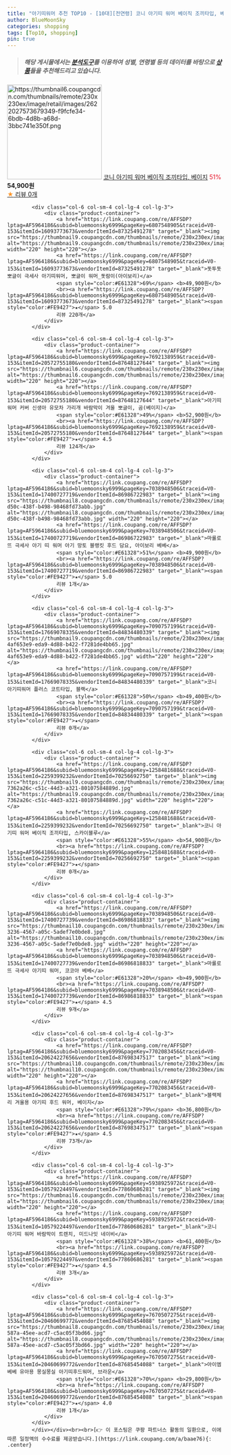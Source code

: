 ```yaml
---
title: "아기띠워머 추천 TOP10 - [10대][전연령] 코니 아기띠 워머 베이직 조끼타입, 베이지"
author: BlueMoonSky
categories: shopping
tags: [Top10, shopping]
pin: true
---
```


> ##### 해당 게시물에서는 [**분석도구**](https://itemscout.io/)를 이용하여 **성별**, **연령별** 등의 데이터를 바탕으로 [**상품**](https://link.coupang.com/a/baae76)들을 추천해드리고 있습니다.
<div class="container"><div class="row">
            <div class="col-6 col-sm-4 col-lg-4 col-lg-3">
                <div class="product-container">
                    <a href="https://link.coupang.com/re/AFFSDP?lptag=AF5964186&subid=bluemoonsky6999&pageKey=1258481688&traceid=V0-153&itemId=2259399231&vendorItemId=70256692740" target="_blank"><img src="https://thumbnail6.coupangcdn.com/thumbnails/remote/230x230ex/image/retail/images/2622027573679349-f9fcfe34-6bdb-4d8b-a68d-3bbc741e350f.png" alt="https://thumbnail6.coupangcdn.com/thumbnails/remote/230x230ex/image/retail/images/2622027573679349-f9fcfe34-6bdb-4d8b-a68d-3bbc741e350f.png" width="220" height="220"></a>
                    <a href="https://link.coupang.com/re/AFFSDP?lptag=AF5964186&subid=bluemoonsky6999&pageKey=1258481688&traceid=V0-153&itemId=2259399231&vendorItemId=70256692740" target="_blank">코니 아기띠 워머 베이직 조끼타입, 베이지</a>
                    <span style="color:#E61328">51%</span> <b>54,900원</b>
                    <br><a href="https://link.coupang.com/re/AFFSDP?lptag=AF5964186&subid=bluemoonsky6999&pageKey=1258481688&traceid=V0-153&itemId=2259399231&vendorItemId=70256692740" target="_blank"><span style="color:#FE9427">★</span> 
                    리뷰 0개</a>
                </div>
            </div>
            
            <div class="col-6 col-sm-4 col-lg-4 col-lg-3">
                <div class="product-container">
                    <a href="https://link.coupang.com/re/AFFSDP?lptag=AF5964186&subid=bluemoonsky6999&pageKey=6807548905&traceid=V0-153&itemId=16093773673&vendorItemId=87325491278" target="_blank"><img src="https://thumbnail9.coupangcdn.com/thumbnails/remote/230x230ex/image/vendor_inventory/05e7/5f6afc6e29a76b5044fd3fcaadf3e0a3532c6a476efa9f39f8abb8c7744c.jpg" alt="https://thumbnail9.coupangcdn.com/thumbnails/remote/230x230ex/image/vendor_inventory/05e7/5f6afc6e29a76b5044fd3fcaadf3e0a3532c6a476efa9f39f8abb8c7744c.jpg" width="220" height="220"></a>
                    <a href="https://link.coupang.com/re/AFFSDP?lptag=AF5964186&subid=bluemoonsky6999&pageKey=6807548905&traceid=V0-153&itemId=16093773673&vendorItemId=87325491278" target="_blank">돗투돗 뽀글이 극세사 아기띠워머, 뽀글이 워머_돗람이(아이보리)</a>
                    <span style="color:#E61328">69%</span> <b>49,900원</b>
                    <br><a href="https://link.coupang.com/re/AFFSDP?lptag=AF5964186&subid=bluemoonsky6999&pageKey=6807548905&traceid=V0-153&itemId=16093773673&vendorItemId=87325491278" target="_blank"><span style="color:#FE9427">★</span> 5.0
                    리뷰 220개</a>
                </div>
            </div>
            
            <div class="col-6 col-sm-4 col-lg-4 col-lg-3">
                <div class="product-container">
                    <a href="https://link.coupang.com/re/AFFSDP?lptag=AF5964186&subid=bluemoonsky6999&pageKey=7692138959&traceid=V0-153&itemId=20572755180&vendorItemId=87648127644" target="_blank"><img src="https://thumbnail6.coupangcdn.com/thumbnails/remote/230x230ex/image/vendor_inventory/b276/5c58372ce33a8e9759baeb57d829a249f087130db734a5d24e9ba7310e8e.jpg" alt="https://thumbnail6.coupangcdn.com/thumbnails/remote/230x230ex/image/vendor_inventory/b276/5c58372ce33a8e9759baeb57d829a249f087130db734a5d24e9ba7310e8e.jpg" width="220" height="220"></a>
                    <a href="https://link.coupang.com/re/AFFSDP?lptag=AF5964186&subid=bluemoonsky6999&pageKey=7692138959&traceid=V0-153&itemId=20572755180&vendorItemId=87648127644" target="_blank">아기띠 워머 커버 신생아 유모차 가리개 바람막이 겨울 뽀글이, 곰(베이지)</a>
                    <span style="color:#E61328">49%</span> <b>52,900원</b>
                    <br><a href="https://link.coupang.com/re/AFFSDP?lptag=AF5964186&subid=bluemoonsky6999&pageKey=7692138959&traceid=V0-153&itemId=20572755180&vendorItemId=87648127644" target="_blank"><span style="color:#FE9427">★</span> 4.5
                    리뷰 124개</a>
                </div>
            </div>
            
            <div class="col-6 col-sm-4 col-lg-4 col-lg-3">
                <div class="product-container">
                    <a href="https://link.coupang.com/re/AFFSDP?lptag=AF5964186&subid=bluemoonsky6999&pageKey=7038948506&traceid=V0-153&itemId=17400727719&vendorItemId=86986722983" target="_blank"><img src="https://thumbnail8.coupangcdn.com/thumbnails/remote/230x230ex/image/retail/images/2023/08/25/16/6/dad5c292-d50c-438f-b498-98468fd73abb.jpg" alt="https://thumbnail8.coupangcdn.com/thumbnails/remote/230x230ex/image/retail/images/2023/08/25/16/6/dad5c292-d50c-438f-b498-98468fd73abb.jpg" width="220" height="220"></a>
                    <a href="https://link.coupang.com/re/AFFSDP?lptag=AF5964186&subid=bluemoonsky6999&pageKey=7038948506&traceid=V0-153&itemId=17400727719&vendorItemId=86986722983" target="_blank">마롤로뜨 극세사 아기 띠 워머 아기 망토 블랭킷 후드 담요, 아이보리 베베</a>
                    <span style="color:#E61328">51%</span> <b>49,900원</b>
                    <br><a href="https://link.coupang.com/re/AFFSDP?lptag=AF5964186&subid=bluemoonsky6999&pageKey=7038948506&traceid=V0-153&itemId=17400727719&vendorItemId=86986722983" target="_blank"><span style="color:#FE9427">★</span> 5.0
                    리뷰 1개</a>
                </div>
            </div>
            
            <div class="col-6 col-sm-4 col-lg-4 col-lg-3">
                <div class="product-container">
                    <a href="https://link.coupang.com/re/AFFSDP?lptag=AF5964186&subid=bluemoonsky6999&pageKey=7090757199&traceid=V0-153&itemId=17669078335&vendorItemId=84834480339" target="_blank"><img src="https://thumbnail9.coupangcdn.com/thumbnails/remote/230x230ex/image/retail/images/1756416294119731-4af653e9-eda9-4d88-b422-f7281de4bb65.jpg" alt="https://thumbnail9.coupangcdn.com/thumbnails/remote/230x230ex/image/retail/images/1756416294119731-4af653e9-eda9-4d88-b422-f7281de4bb65.jpg" width="220" height="220"></a>
                    <a href="https://link.coupang.com/re/AFFSDP?lptag=AF5964186&subid=bluemoonsky6999&pageKey=7090757199&traceid=V0-153&itemId=17669078335&vendorItemId=84834480339" target="_blank">코니 아기띠워머 플러스 코트타입, 블랙</a>
                    <span style="color:#E61328">50%</span> <b>49,400원</b>
                    <br><a href="https://link.coupang.com/re/AFFSDP?lptag=AF5964186&subid=bluemoonsky6999&pageKey=7090757199&traceid=V0-153&itemId=17669078335&vendorItemId=84834480339" target="_blank"><span style="color:#FE9427">★</span> 
                    리뷰 0개</a>
                </div>
            </div>
            
            <div class="col-6 col-sm-4 col-lg-4 col-lg-3">
                <div class="product-container">
                    <a href="https://link.coupang.com/re/AFFSDP?lptag=AF5964186&subid=bluemoonsky6999&pageKey=1258481688&traceid=V0-153&itemId=2259399232&vendorItemId=70256692750" target="_blank"><img src="https://thumbnail9.coupangcdn.com/thumbnails/remote/230x230ex/image/retail/images/2625579160476054-7362a26c-c51c-44d3-a321-80107584889d.jpg" alt="https://thumbnail9.coupangcdn.com/thumbnails/remote/230x230ex/image/retail/images/2625579160476054-7362a26c-c51c-44d3-a321-80107584889d.jpg" width="220" height="220"></a>
                    <a href="https://link.coupang.com/re/AFFSDP?lptag=AF5964186&subid=bluemoonsky6999&pageKey=1258481688&traceid=V0-153&itemId=2259399232&vendorItemId=70256692750" target="_blank">코니 아기띠 워머 베이직 조끼타입, 스카이블루</a>
                    <span style="color:#E61328">55%</span> <b>54,900원</b>
                    <br><a href="https://link.coupang.com/re/AFFSDP?lptag=AF5964186&subid=bluemoonsky6999&pageKey=1258481688&traceid=V0-153&itemId=2259399232&vendorItemId=70256692750" target="_blank"><span style="color:#FE9427">★</span> 
                    리뷰 0개</a>
                </div>
            </div>
            
            <div class="col-6 col-sm-4 col-lg-4 col-lg-3">
                <div class="product-container">
                    <a href="https://link.coupang.com/re/AFFSDP?lptag=AF5964186&subid=bluemoonsky6999&pageKey=7038948506&traceid=V0-153&itemId=17400727739&vendorItemId=86986818833" target="_blank"><img src="https://thumbnail10.coupangcdn.com/thumbnails/remote/230x230ex/image/retail/images/2023/08/25/16/9/7234d918-3236-4567-a05c-5adef7e0bde8.jpg" alt="https://thumbnail10.coupangcdn.com/thumbnails/remote/230x230ex/image/retail/images/2023/08/25/16/9/7234d918-3236-4567-a05c-5adef7e0bde8.jpg" width="220" height="220"></a>
                    <a href="https://link.coupang.com/re/AFFSDP?lptag=AF5964186&subid=bluemoonsky6999&pageKey=7038948506&traceid=V0-153&itemId=17400727739&vendorItemId=86986818833" target="_blank">마롤로뜨 극세사 아기띠 워머, 코코아 베베</a>
                    <span style="color:#E61328">20%</span> <b>49,900원</b>
                    <br><a href="https://link.coupang.com/re/AFFSDP?lptag=AF5964186&subid=bluemoonsky6999&pageKey=7038948506&traceid=V0-153&itemId=17400727739&vendorItemId=86986818833" target="_blank"><span style="color:#FE9427">★</span> 4.5
                    리뷰 9개</a>
                </div>
            </div>
            
            <div class="col-6 col-sm-4 col-lg-4 col-lg-3">
                <div class="product-container">
                    <a href="https://link.coupang.com/re/AFFSDP?lptag=AF5964186&subid=bluemoonsky6999&pageKey=7702083456&traceid=V0-153&itemId=20624227656&vendorItemId=87698347517" target="_blank"><img src="https://thumbnail10.coupangcdn.com/thumbnails/remote/230x230ex/image/vendor_inventory/5efc/d3d3fec2744bf9d507173baa1120a4ceec6353dbcc5fa825ec946b0a258e.jpg" alt="https://thumbnail10.coupangcdn.com/thumbnails/remote/230x230ex/image/vendor_inventory/5efc/d3d3fec2744bf9d507173baa1120a4ceec6353dbcc5fa825ec946b0a258e.jpg" width="220" height="220"></a>
                    <a href="https://link.coupang.com/re/AFFSDP?lptag=AF5964186&subid=bluemoonsky6999&pageKey=7702083456&traceid=V0-153&itemId=20624227656&vendorItemId=87698347517" target="_blank">블랙체리 겨울용 아기띠 후드 워머, 베이지</a>
                    <span style="color:#E61328">79%</span> <b>36,800원</b>
                    <br><a href="https://link.coupang.com/re/AFFSDP?lptag=AF5964186&subid=bluemoonsky6999&pageKey=7702083456&traceid=V0-153&itemId=20624227656&vendorItemId=87698347517" target="_blank"><span style="color:#FE9427">★</span> 4.5
                    리뷰 73개</a>
                </div>
            </div>
            
            <div class="col-6 col-sm-4 col-lg-4 col-lg-3">
                <div class="product-container">
                    <a href="https://link.coupang.com/re/AFFSDP?lptag=AF5964186&subid=bluemoonsky6999&pageKey=5938925972&traceid=V0-153&itemId=10579224497&vendorItemId=77860686281" target="_blank"><img src="https://thumbnail6.coupangcdn.com/thumbnails/remote/230x230ex/image/rs_quotation_api/guka90vh/6b9fc00ec30e4c379b926dd55eaec07c.jpeg" alt="https://thumbnail6.coupangcdn.com/thumbnails/remote/230x230ex/image/rs_quotation_api/guka90vh/6b9fc00ec30e4c379b926dd55eaec07c.jpeg" width="220" height="220"></a>
                    <a href="https://link.coupang.com/re/AFFSDP?lptag=AF5964186&subid=bluemoonsky6999&pageKey=5938925972&traceid=V0-153&itemId=10579224497&vendorItemId=77860686281" target="_blank">코니 아기띠 워머 바람막이 트렌치, 미드나잇 네이비</a>
                    <span style="color:#E61328">38%</span> <b>61,400원</b>
                    <br><a href="https://link.coupang.com/re/AFFSDP?lptag=AF5964186&subid=bluemoonsky6999&pageKey=5938925972&traceid=V0-153&itemId=10579224497&vendorItemId=77860686281" target="_blank"><span style="color:#FE9427">★</span> 4.5
                    리뷰 3개</a>
                </div>
            </div>
            
            <div class="col-6 col-sm-4 col-lg-4 col-lg-3">
                <div class="product-container">
                    <a href="https://link.coupang.com/re/AFFSDP?lptag=AF5964186&subid=bluemoonsky6999&pageKey=7670507275&traceid=V0-153&itemId=20460699772&vendorItemId=87685454088" target="_blank"><img src="https://thumbnail8.coupangcdn.com/thumbnails/remote/230x230ex/image/retail/images/2023/11/06/14/9/7c4c4895-587a-45ee-acd7-c5ac05f3bd66.jpg" alt="https://thumbnail8.coupangcdn.com/thumbnails/remote/230x230ex/image/retail/images/2023/11/06/14/9/7c4c4895-587a-45ee-acd7-c5ac05f3bd66.jpg" width="220" height="220"></a>
                    <a href="https://link.coupang.com/re/AFFSDP?lptag=AF5964186&subid=bluemoonsky6999&pageKey=7670507275&traceid=V0-153&itemId=20460699772&vendorItemId=87685454088" target="_blank">아이엠베베 유아용 몽실몽실 아기띠후드워머, 브라운</a>
                    <span style="color:#E61328">70%</span> <b>29,800원</b>
                    <br><a href="https://link.coupang.com/re/AFFSDP?lptag=AF5964186&subid=bluemoonsky6999&pageKey=7670507275&traceid=V0-153&itemId=20460699772&vendorItemId=87685454088" target="_blank"><span style="color:#FE9427">★</span> 4.0
                    리뷰 1개</a>
                </div>
            </div>
            </div></div><br><br>[👉 이 포스팅은 쿠팡 파트너스 활동의 일환으로, 이에 따른 일정액의 수수료를 제공받습니다.](https://link.coupang.com/a/baae76){: .center}